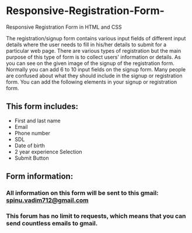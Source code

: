 # Responsive-Registration-Form-
Responsive Registration Form in HTML and CSS

The registration/signup form contains various input fields of different input details where the user needs to fill in his/her details to submit for a particular web page. There are various types of registration but the main purpose of this type of form is to collect users' information or details.
As you can see on the given image of the signup of the registration form. Normally you can add 6 to 10 input fields on the signup form. Many people are confused about what they should include in the signup or registration form. You can add the following elements in your signup or registration form.


## This form includes:

* First and last name
* Email
* Phone number
* SDL
* Date of birth
* 2 year experience Selection
* Submit Button

## Form information:
### All information on this form will be sent to this gmail: spinu.vadim712@gmail.com
### This forum has no limit to requests, which means that you can send countless emails to gmail.
